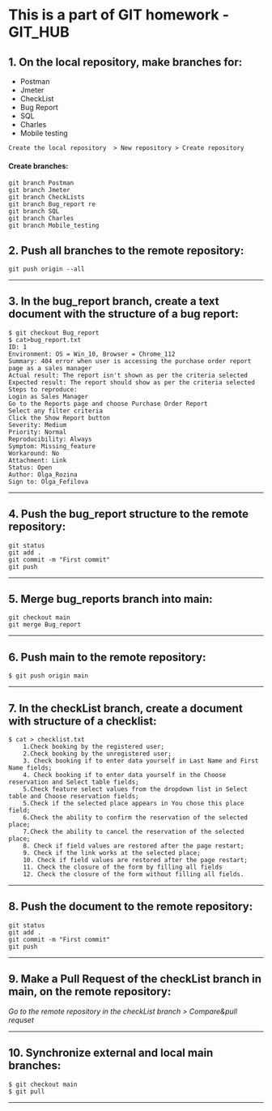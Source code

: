 # This is a part of GIT homework - GIT_HUB
## 1. On the local repository, make branches for:
- Postman
- Jmeter
- CheckList
- Bug Report
- SQL
- Charles
- Mobile testing
```
Create the local repository  > New repository > Create repository
```
#### Create branches:
```
git branch Postman
git branch Jmeter
git branch CheckLists
git branch Bug_report re
git branch SQL
git branch Charles
git branch Mobile_testing
```
## 2. Push all branches to the remote repository:
```
git push origin --all
```
***
## 3. In the bug_report branch, create a text document with the structure of a bug report:
```
$ git checkout Bug_report
$ cat>bug_report.txt
ID: 1
Environment: OS = Win_10, Browser = Chrome_112
Summary: 404 error when user is accessing the purchase order report page as a sales manager
Actual result: The report isn't shown as per the criteria selected
Expected result: The report should show as per the criteria selected
Steps to reproduce:
Login as Sales Manager
Go to the Reports page and choose Purchase Order Report
Select any filter criteria
Click the Show Report button
Severity: Medium
Priority: Normal
Reproducibility: Always
Symptom: Missing_feature
Workaround: No
Attachment: Link
Status: Open
Author: Olga_Rozina
Sign to: Olga_Fefilova
```
***
## 4. Push the bug_report structure to the remote repository:
```
git status
git add .
git commit -m "First commit"
git push
```
***
## 5. Merge bug_reports branch into main:
```
git checkout main
git merge Bug_report
```
***
## 6. Push main to the remote repository:
```
$ git push origin main
```
***
## 7. In the checkList branch, create a document with structure of a checklist:
```
$ cat > checklist.txt
    1.Check booking by the registered user;
    2.Check booking by the unregistered user;
    3. Check booking if to enter data yourself in Last Name and First Name fields;
    4. Check booking if to enter data yourself in the Choose reservation and Select table fields;
    5.Check feature select values from the dropdown list in Select table and Choose reservation fields;
    5.Check if the selected place appears in You chose this place field;
    6.Check the ability to confirm the reservation of the selected place;
    7.Check the ability to cancel the reservation of the selected place;
    8. Check if field values are restored after the page restart;
    9. Check if the link works at the selected place;
    10. Check if field values are restored after the page restart;
    11. Check the closure of the form by filling all fields
    12. Check the closure of the form without filling all fields.
```
***
## 8. Push the document to the remote repository:
```
git status
git add .
git commit -m "First commit"
git push
```
***
## 9. Make a Pull Request of the checkList branch in main, on the remote repository:
*Go to the remote repository in the checkList branch > Compare&pull requset*
***
## 10. Synchronize external and local main branches:
```
$ git checkout main
$ git pull
```
***
